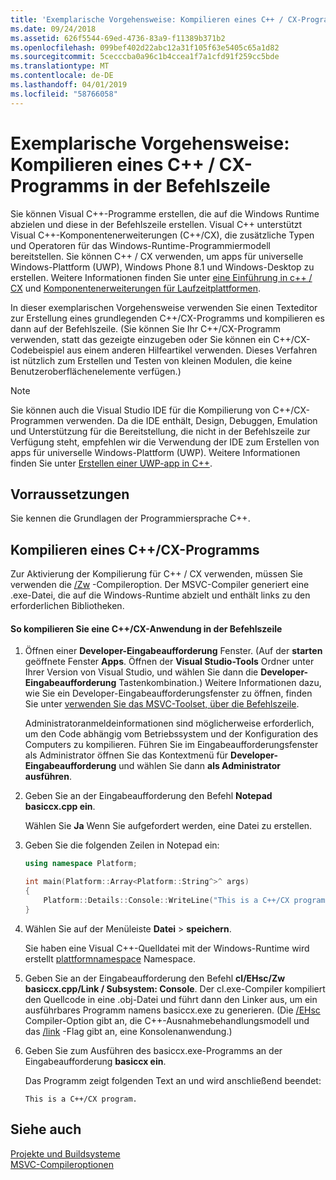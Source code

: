 ```yaml
---
title: 'Exemplarische Vorgehensweise: Kompilieren eines C++ / CX-Programms in der Befehlszeile'
ms.date: 09/24/2018
ms.assetid: 626f5544-69ed-4736-83a9-f11389b371b2
ms.openlocfilehash: 099bef402d22abc12a31f105f63e5405c65a1d82
ms.sourcegitcommit: 5cecccba0a96c1b4ccea1f7a1cfd91f259cc5bde
ms.translationtype: MT
ms.contentlocale: de-DE
ms.lasthandoff: 04/01/2019
ms.locfileid: "58766058"
---
```

# <a name="walkthrough-compiling-a-ccx-program-on-the-command-line"></a>Exemplarische Vorgehensweise: Kompilieren eines C++ / CX-Programms in der Befehlszeile

Sie können Visual C++-Programme erstellen, die auf die Windows Runtime abzielen und diese in der Befehlszeile erstellen. Visual C++ unterstützt Visual C++-Komponentenerweiterungen (C++/CX), die zusätzliche Typen und Operatoren für das Windows-Runtime-Programmiermodell bereitstellen. Sie können C++ / CX verwenden, um apps für universelle Windows-Plattform (UWP), Windows Phone 8.1 und Windows-Desktop zu erstellen. Weitere Informationen finden Sie unter [eine Einführung in c++ / CX](https://msdn.microsoft.com/magazine/dn166929.aspx) und [Komponentenerweiterungen für Laufzeitplattformen](../extensions/component-extensions-for-runtime-platforms.md).

In dieser exemplarischen Vorgehensweise verwenden Sie einen Texteditor zur Erstellung eines grundlegenden C++/CX-Programms und kompilieren es dann auf der Befehlszeile. (Sie können Sie Ihr C++/CX-Programm verwenden, statt das gezeigte einzugeben oder Sie können ein C++/CX-Codebeispiel aus einem anderen Hilfeartikel verwenden. Dieses Verfahren ist nützlich zum Erstellen und Testen von kleinen Modulen, die keine Benutzeroberflächenelemente verfügen.)

> [!NOTE]
> Sie können auch die Visual Studio IDE für die Kompilierung von C++/CX-Programmen verwenden. Da die IDE enthält, Design, Debuggen, Emulation und Unterstützung für die Bereitstellung, die nicht in der Befehlszeile zur Verfügung steht, empfehlen wir die Verwendung der IDE zum Erstellen von apps für universelle Windows-Plattform (UWP). Weitere Informationen finden Sie unter [Erstellen einer UWP-app in C++](/windows/uwp/get-started/create-a-basic-windows-10-app-in-cpp).

## <a name="prerequisites"></a>Vorraussetzungen

Sie kennen die Grundlagen der Programmiersprache C++.

## <a name="compiling-a-ccx-program"></a>Kompilieren eines C++/CX-Programms

Zur Aktivierung der Kompilierung für C++ / CX verwenden, müssen Sie verwenden die [/Zw](reference/zw-windows-runtime-compilation.md) -Compileroption. Der MSVC-Compiler generiert eine .exe-Datei, die auf die Windows-Runtime abzielt und enthält links zu den erforderlichen Bibliotheken.

#### <a name="to-compile-a-ccx-application-on-the-command-line"></a>So kompilieren Sie eine C++/CX-Anwendung in der Befehlszeile

1. Öffnen einer **Developer-Eingabeaufforderung** Fenster. (Auf der **starten** geöffnete Fenster **Apps**. Öffnen der **Visual Studio-Tools** Ordner unter Ihrer Version von Visual Studio, und wählen Sie dann die **Developer-Eingabeaufforderung** Tastenkombination.) Weitere Informationen dazu, wie Sie ein Developer-Eingabeaufforderungsfenster zu öffnen, finden Sie unter [verwenden Sie das MSVC-Toolset, über die Befehlszeile](building-on-the-command-line.md).

   Administratoranmeldeinformationen sind möglicherweise erforderlich, um den Code abhängig vom Betriebssystem und der Konfiguration des Computers zu kompilieren. Führen Sie im Eingabeaufforderungsfenster als Administrator öffnen Sie das Kontextmenü für **Developer-Eingabeaufforderung** und wählen Sie dann **als Administrator ausführen**.

1. Geben Sie an der Eingabeaufforderung den Befehl **Notepad basiccx.cpp ein**.

   Wählen Sie **Ja** Wenn Sie aufgefordert werden, eine Datei zu erstellen.

1. Geben Sie die folgenden Zeilen in Notepad ein:

    ```cpp
    using namespace Platform;

    int main(Platform::Array<Platform::String^>^ args)
    {
        Platform::Details::Console::WriteLine("This is a C++/CX program.");
    }
    ```

1. Wählen Sie auf der Menüleiste **Datei** > **speichern**.

   Sie haben eine Visual C++-Quelldatei mit der Windows-Runtime wird erstellt [plattformnamespace](../cppcx/platform-namespace-c-cx.md) Namespace.

1. Geben Sie an der Eingabeaufforderung den Befehl **cl/EHsc/Zw basiccx.cpp/Link / Subsystem: Console**. Der cl.exe-Compiler kompiliert den Quellcode in eine .obj-Datei und führt dann den Linker aus, um ein ausführbares Programm namens basiccx.exe zu generieren. (Die [/EHsc](reference/eh-exception-handling-model.md) Compiler-Option gibt an, die C++-Ausnahmebehandlungsmodell und das [/link](reference/link-pass-options-to-linker.md) -Flag gibt an, eine Konsolenanwendung.)

1. Geben Sie zum Ausführen des basiccx.exe-Programms an der Eingabeaufforderung **basiccx ein**.

   Das Programm zeigt folgenden Text an und wird anschließend beendet:

    ```Output
    This is a C++/CX program.
    ```

## <a name="see-also"></a>Siehe auch

[Projekte und Buildsysteme](projects-and-build-systems-cpp.md)<br/>
[MSVC-Compileroptionen](reference/compiler-options.md)
